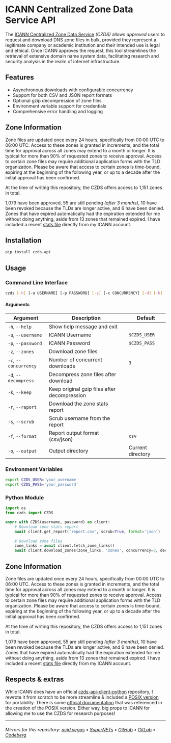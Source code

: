 # ICANN Centralized Zone Data Service API

The [ICANN Centralized Zone Data Service](https://czds.icann.org) *(CZDS)* allows *approved* users to request and download DNS zone files in bulk, provided they represent a legitimate company or academic institution and their intended use is legal and ethical. Once ICANN approves the request, this tool streamlines the retrieval of extensive domain name system data, facilitating research and security analysis in the realm of internet infrastructure.

## Features
* Asynchronous downloads with configurable concurrency
* Support for both CSV and JSON report formats
* Optional gzip decompression of zone files
* Environment variable support for credentials
* Comprehensive error handling and logging

## Zone Information
Zone files are updated once every 24 hours, specifically from 00:00 UTC to 06:00 UTC. Access to these zones is granted in increments, and the total time for approval across all zones may extend to a month or longer. It is typical for more than 90% of requested zones to receive approval. Access to certain zone files may require additional application forms with the TLD organization. Please be aware that access to certain zones is time-bound, expiring at the beginning of the following year, or up to a decade after the initial approval has been confirmed.

At the time of writing this repository, the CZDS offers access to 1,151 zones in total.

1,079 have been approved, 55 are still pending *(after 3 months)*, 10 have been revoked because the TLDs are longer active, and 6 have been denied. Zones that have expired automatically had the expiration extended for me without doing anything, aside from 13 zones that remained expired. I have included a recent [stats file](./extras/stats.csv) directly from my ICANN account.

## Installation
```bash
pip install czds-api
```

## Usage
### Command Line Interface
```bash
czds [-h] [-u USERNAME] [-p PASSWORD] [-z] [-c CONCURRENCY] [-d] [-k] [-r] [-s] [-f {csv,json}] [-o OUTPUT]
```

#### Arguments
| Argument              | Description                                  | Default           |
|-----------------------|----------------------------------------------|-------------------|
| `-h`, `--help`        | Show help message and exit                   |                   |
| `-u`, `--username`    | ICANN Username                               | `$CZDS_USER`      |
| `-p`, `--password`    | ICANN Password                               | `$CZDS_PASS`      |
| `-z`, `--zones`       | Download zone files                          |                   |
| `-c`, `--concurrency` | Number of concurrent downloads               | `3`               |
| `-d`, `--decompress`  | Decompress zone files after download         |                   |
| `-k`, `--keep`        | Keep original gzip files after decompression |                   |
| `-r`, `--report`      | Download the zone stats report               |                   |
| `-s`, `--scrub`       | Scrub username from the report               |                   |
| `-f`, `--format`      | Report output format (csv/json)              | `csv`             |
| `-o`, `--output`      | Output directory                             | Current directory |

### Environment Variables
```bash
export CZDS_USER='your_username'
export CZDS_PASS='your_password'
```

### Python Module
```python
import os
from czds import CZDS

async with CZDS(username, password) as client:
    # Download zone stats report
    await client.get_report('report.csv', scrub=True, format='json')
    
    # Download zone files
    zone_links = await client.fetch_zone_links()
    await client.download_zones(zone_links, 'zones', concurrency=3, decompress=True)
```

## Zone Information
Zone files are updated once every 24 hours, specifically from 00:00 UTC to 06:00 UTC. Access to these zones is granted in increments, and the total time for approval across all zones may extend to a month or longer. It is typical for more than 90% of requested zones to receive approval. Access to certain zone files may require additional application forms with the TLD organization. Please be aware that access to certain zones is time-bound, expiring at the beginning of the following year, or up to a decade after the initial approval has been confirmed.

At the time of writing this repository, the CZDS offers access to 1,151 zones in total.

1,079 have been approved, 55 are still pending *(after 3 months)*, 10 have been revoked because the TLDs are longer active, and 6 have been denied. Zones that have expired automatically had the expiration extended for me without doing anything, aside from 13 zones that remained expired. I have included a recent [stats file](./extras/stats.csv) directly from my ICANN account.

## Respects & extras
While ICANN does have an official [czds-api-client-python](https://github.com/icann/czds-api-client-python) repository, I rewrote it from scratch to be more streamline & included a [POSIX version](./extras/czds) for portability. There is some [official documentation](https://raw.githubusercontent.com/icann/czds-api-client-java/master/docs/ICANN_CZDS_api.pdf) that was referenced in the creation of the POSIX version. Either way, big props to ICANN for allowing me to use the CZDS for research purposes!

___

###### Mirrors for this repository: [acid.vegas](https://git.acid.vegas/czds) • [SuperNETs](https://git.supernets.org/acidvegas/czds) • [GitHub](https://github.com/acidvegas/czds) • [GitLab](https://gitlab.com/acidvegas/czds) • [Codeberg](https://codeberg.org/acidvegas/czds)